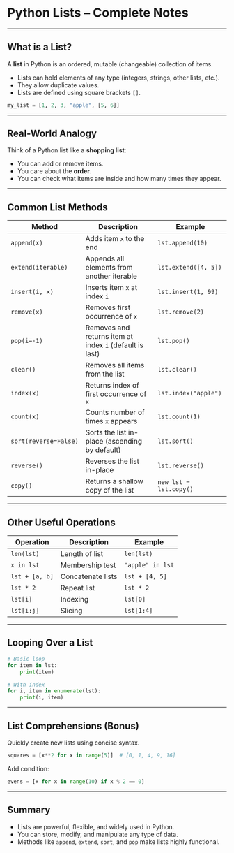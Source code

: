 
# Python Lists – Complete Notes
---
## What is a List?

A **list** in Python is an ordered, mutable (changeable) collection of items.

- Lists can hold elements of any type (integers, strings, other lists, etc.).
- They allow duplicate values.
- Lists are defined using square brackets `[]`.

```python
my_list = [1, 2, 3, "apple", [5, 6]]
````

---

## Real-World Analogy

Think of a Python list like a **shopping list**:

* You can add or remove items.
* You care about the **order**.
* You can check what items are inside and how many times they appear.

---

## Common List Methods

| Method                | Description                                             | Example                |
| --------------------- | ------------------------------------------------------- | ---------------------- |
| `append(x)`           | Adds item `x` to the end                                | `lst.append(10)`       |
| `extend(iterable)`    | Appends all elements from another iterable              | `lst.extend([4, 5])`   |
| `insert(i, x)`        | Inserts item `x` at index `i`                           | `lst.insert(1, 99)`    |
| `remove(x)`           | Removes first occurrence of `x`                         | `lst.remove(2)`        |
| `pop(i=-1)`           | Removes and returns item at index `i` (default is last) | `lst.pop()`            |
| `clear()`             | Removes all items from the list                         | `lst.clear()`          |
| `index(x)`            | Returns index of first occurrence of `x`                | `lst.index("apple")`   |
| `count(x)`            | Counts number of times `x` appears                      | `lst.count(1)`         |
| `sort(reverse=False)` | Sorts the list in-place (ascending by default)          | `lst.sort()`           |
| `reverse()`           | Reverses the list in-place                              | `lst.reverse()`        |
| `copy()`              | Returns a shallow copy of the list                      | `new_lst = lst.copy()` |

---

## Other Useful Operations

| Operation      | Description       | Example          |
| -------------- | ----------------- | ---------------- |
| `len(lst)`     | Length of list    | `len(lst)`       |
| `x in lst`     | Membership test   | `"apple" in lst` |
| `lst + [a, b]` | Concatenate lists | `lst + [4, 5]`   |
| `lst * 2`      | Repeat list       | `lst * 2`        |
| `lst[i]`       | Indexing          | `lst[0]`         |
| `lst[i:j]`     | Slicing           | `lst[1:4]`       |

---

## Looping Over a List

```python
# Basic loop
for item in lst:
    print(item)

# With index
for i, item in enumerate(lst):
    print(i, item)
```

---

## List Comprehensions (Bonus)

Quickly create new lists using concise syntax.

```python
squares = [x**2 for x in range(5)]  # [0, 1, 4, 9, 16]
```

Add condition:

```python
evens = [x for x in range(10) if x % 2 == 0]
```

---

## Summary

* Lists are powerful, flexible, and widely used in Python.
* You can store, modify, and manipulate any type of data.
* Methods like `append`, `extend`, `sort`, and `pop` make lists highly functional.

